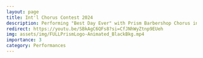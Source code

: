 ```yaml
---
layout: page
title: Int'l Chorus Contest 2024
description: Performing "Best Day Ever" with Prism Barbershop Chorus in July 2024.
redirect: https://youtu.be/SBkAgC6QFs8?si=CfJNhWyZtnp9EUeh
img: assets/img/FULLPrismLogo-Animated_BlackBkg.mp4
importance: 3
category: Performances
---
```


